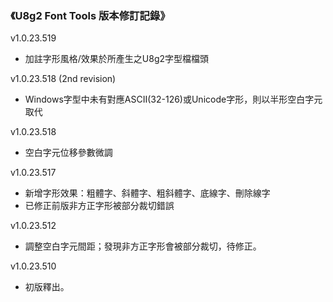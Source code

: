 ### 《U8g2 Font Tools 版本修訂記錄》
v1.0.23.519
- 加註字形風格/效果於所產生之U8g2字型檔檔頭

v1.0.23.518 (2nd revision)
- Windows字型中未有對應ASCII(32-126)或Unicode字形，則以半形空白字元取代

v1.0.23.518
- 空白字元位移參數微調

v1.0.23.517
- 新增字形效果：粗體字、斜體字、粗斜體字、底線字、刪除線字
- 已修正前版非方正字形被部分裁切錯誤  

v1.0.23.512
- 調整空白字元間距；發現非方正字形會被部分裁切，待修正。

v1.0.23.510
- 初版釋出。